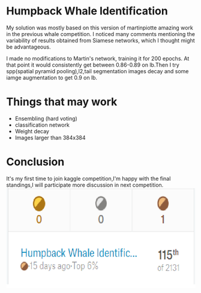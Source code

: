 # Humpback Whale Identification

My solution was mostly based on this version of martinpiotte amazing work in the previous whale competition. I noticed many comments mentioning the variability of results obtained from Siamese networks, which I thought might be advantageous.

I made no modifications to Martin's network, training it  for 200 epochs. At that point it would consistently get between 0.86-0.89 on lb.Then I try spp(spatial pyramid pooling),l2,tail segmentation images decay and some iamge augmentation to get 0.9 on lb.

# Things that may work
* Ensembling (hard voting)
* classification network
* Weight decay
* Images larger than 384x384

# Conclusion
It's my first time to join kaggle competition,I'm happy with the final standings,I will participate more discussion in next competition.
![image](https://github.com/citya1472581234/KaggleCompetitions/blob/master/Humpback%20Whale%20Identification/6%25.png?raw=true)

